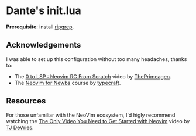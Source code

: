 # Dante's init.lua

**Prerequisite**: install [ripgrep](https://github.com/BurntSushi/ripgrep).

## Acknowledgements

I was able to set up this configuration without too many headaches, thanks to:

- The [0 to LSP : Neovim RC From Scratch](https://www.youtube.com/watch?v=w7i4amO_zaE) video by [ThePrimeagen](https://www.youtube.com/@ThePrimeagen).
- The [Neovim for Newbs](https://www.youtube.com/playlist?list=PLsz00TDipIffreIaUNk64KxTIkQaGguqn) course by [typecraft](https://www.youtube.com/@typecraft_dev).

## Resources

For those unfamiliar with the NeoVim ecosystem, I'd higly recommend watching the [The Only Video You Need to Get Started with Neovim](https://www.youtube.com/watch?v=m8C0Cq9Uv9o) video by [TJ DeVries](https://www.youtube.com/@teej_dv).
